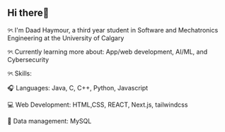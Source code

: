 ## Hi there👋

୨ৎ I'm Daad Haymour, a third year student in Software and Mechatronics Engineering at the University of Calgary

୨ৎ Currently learning more about: App/web development, AI/ML, and Cybersecurity

୨ৎ Skills: 

🎧 Languages: Java, C, C++, Python, Javascript

💻 Web Development: HTML,CSS, REACT, Next.js, tailwindcss

📂 Data management: MySQL


<!--
**daadhaymour/daadhaymour** is a ✨ _special_ ✨ repository because its `README.md` (this file) appears on your GitHub profile.

Here are some ideas to get you started:

- 🔭 I’m currently working on ...
- 🌱 I’m currently learning ...
- 👯 I’m looking to collaborate on ...
- 🤔 I’m looking for help with ...
- 💬 Ask me about ...
- 📫 How to reach me: ...
- 😄 Pronouns: ...
- ⚡ Fun fact: ...
-->
